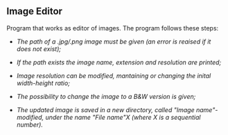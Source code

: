 ## Image Editor

Program that works as editor of images. The program follows these steps:

* _The path of a .jpg/.png image must be given (an error is reaised if it does not exist);_

* _If the path exists the image name, extension and resolution are printed;_

* _Image resolution can be modified, mantaining or changing the inital width-height ratio;_

* _The possibility to change the image to a B&W version is given;_

* _The updated image is saved in a new directory, called "Image name"-modified, under the name "File name"X (where X is a sequential number)._
